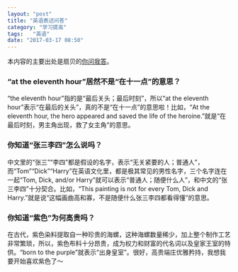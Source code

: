 ```yaml
---
layout: "post"
title: "英语表述问答"
category: "学习提高"
tags:   "英语"
date: "2017-03-17 08:50"
---
```


本内容的主要出处是扇贝的[你问我答](https://www.shanbay.com/web/ask/answers/)。

### “at the eleventh hour”居然不是“在十一点”的意思？

“the eleventh hour”指的是“最后关头；最后时刻”，所以“at the eleventh hour”表示“在最后的关头”，真的不是“在十一点”的意思啦！比如，“At the eleventh hour, the hero appeared and saved the life of the heroine.”就是“在最后时刻，男主角出现，救了女主角”的意思。

### 你知道“张三李四”怎么说吗？

中文里的“张三”“李四”都是假设的名字，表示“无关紧要的人；普通人”，而“Tom”“Dick”“Harry”在英语文化里，都是极其常见的男性名字，三个名字连在一起“Tom, Dick, and/or Harry”就可以表示“普通人；随便什么人”，和中文的“张三李四”十分契合。比如，“This painting is not for every Tom, Dick and Harry.”就是说“这幅画曲高和寡，不是随便什么张三李四都看得懂”的意思。

### 你知道“紫色”为何高贵吗？

在古代，紫色染料提取自一种珍贵的海螺，这种海螺数量稀少，加上整个制作工艺非常繁琐，所以，紫色布料十分昂贵，成为权力和财富的代名词以及皇家王室的特供。“born to the purple”就表示“出身皇室”。很好，高贵端庄优雅矜持，我想我要开始喜欢紫色了～

